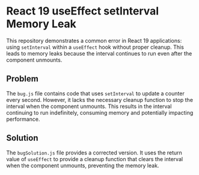 # React 19 useEffect setInterval Memory Leak

This repository demonstrates a common error in React 19 applications: using `setInterval` within a `useEffect` hook without proper cleanup. This leads to memory leaks because the interval continues to run even after the component unmounts.

## Problem

The `bug.js` file contains code that uses `setInterval` to update a counter every second.  However, it lacks the necessary cleanup function to stop the interval when the component unmounts. This results in the interval continuing to run indefinitely, consuming memory and potentially impacting performance.

## Solution

The `bugSolution.js` file provides a corrected version.  It uses the return value of `useEffect` to provide a cleanup function that clears the interval when the component unmounts, preventing the memory leak.